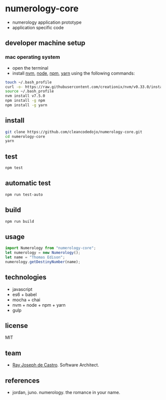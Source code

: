 # numerology-core
* numerology application prototype 
* application specific code

## developer machine setup
### mac operating system
* open the terminal
* install [nvm], [node], [npm], [yarn] using the following commands:
```bash
touch ~/.bash_profile
curl -o- https://raw.githubusercontent.com/creationix/nvm/v0.33.0/install.sh | bash
source ~/.bash_profile
nvm install v7.5.0
npm install -g npm
npm install -g yarn
```

## install
```bash
git clone https://github.com/cleancodedojo/numerology-core.git
cd numerology-core
yarn
```

## test
```bash
npm test
```

## automatic test
```bash
npm run test-auto
```

## build
```bash
npm run build
```

## usage
```js
import Numerology from "numerology-core";
let numerology = new Numerology();
let name = "Thomas Edison";
numerology.getDestinyNumber(name);
```

## technologies
* javascript
* es6 + babel
* mocha + chai
* nvm + node + npm + yarn
* gulp

## license
MIT

## team
* [Ray Joseph de Castro]. Software Architect.

## references
* jordan, juno. numerology. the romance in your name.

[nvm]: https://github.com/creationix/nvm#install-script
[node]: https://nodejs.org/
[npm]: https://www.npmjs.com/
[yarn]: https://yarnpkg.com/
[Ray Joseph de Castro]: https://github.com/raydecastro/